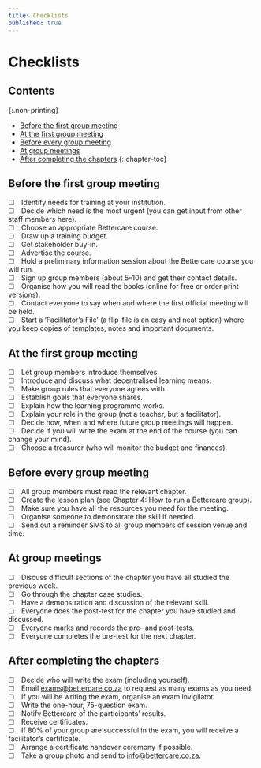 ```yaml
---
title: Checklists
published: true
---
```


# Checklists

## Contents
{:.non-printing}

*   [Before the first group meeting](#before-the-first-group-meeting)
*   [At the first group meeting](#at-the-first-group-meeting)
*   [Before every group meeting](#before-every-group-meeting)
*   [At group meetings](#at-group-meetings)
*   [After completing the chapters](#after-completing-the-chapters)
{:.chapter-toc}

## Before the first group meeting

☐&emsp;Identify  needs for training at your institution.  
☐&emsp;Decide which need is the most urgent (you can get input from other staff members here).  
☐&emsp;Choose an appropriate Bettercare course.  
☐&emsp;Draw up a training budget.  
☐&emsp;Get stakeholder buy-in.  
☐&emsp;Advertise the course.  
☐&emsp;Hold a preliminary information session about the Bettercare course you will run.  
☐&emsp;Sign up group members (about 5–10) and get their contact details.  
☐&emsp;Organise how you will read the books (online for free or order print versions).  
☐&emsp;Contact everyone to say when and where the first official meeting will be held.  
☐&emsp;Start a ‘Facilitator’s File’ (a flip-file is an easy and neat option) where you keep copies of templates, notes and important documents.  

## At the first group meeting

☐&emsp;Let group members introduce themselves.  
☐&emsp;Introduce and discuss what decentralised learning means.  
☐&emsp;Make group rules that everyone agrees with.  
☐&emsp;Establish goals that everyone shares.  
☐&emsp;Explain how the learning programme works.  
☐&emsp;Explain your role in the group (not a teacher, but a facilitator).  
☐&emsp;Decide how, when and where future group meetings will happen.  
☐&emsp;Decide if you will write the exam at the end of the course (you can change your mind).  
☐&emsp;Choose a treasurer (who will monitor the budget and finances).  

## Before every group meeting

☐&emsp;All group members must read the relevant chapter.  
☐&emsp;Create the lesson plan (see Chapter 4: How to run a Bettercare group).  
☐&emsp;Make sure you have all the resources you need for the meeting.  
☐&emsp;Organise someone to demonstrate the skill if needed.  
☐&emsp;Send out a reminder SMS to all group members of session venue and time.  

## At group meetings

☐&emsp;Discuss difficult sections of the chapter you have all studied the previous week.  
☐&emsp;Go through the chapter case studies.  
☐&emsp;Have a demonstration and discussion of the relevant skill.  
☐&emsp;Everyone does the post-test for the chapter you have studied and discussed.  
☐&emsp;Everyone marks and records the pre- and post-tests.  
☐&emsp;Everyone completes the pre-test for the next chapter.  

## After completing the chapters

☐&emsp;Decide who will write the exam (including yourself).  
☐&emsp;Email exams@bettercare.co.za to request as many exams as you need.  
☐&emsp;If you will be writing the exam, organise an exam invigilator.  
☐&emsp;Write the one-hour, 75-question exam.  
☐&emsp;Notify Bettercare of the participants’ results.  
☐&emsp;Receive certificates.  
☐&emsp;If 80% of your group are successful in the exam, you will receive a facilitator’s certificate.  
☐&emsp;Arrange a certificate handover ceremony if possible.  
☐&emsp;Take a group photo and send to info@bettercare.co.za.  